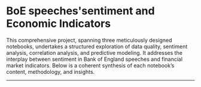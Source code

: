 # BoE speeches'sentiment and Economic Indicators

This comprehensive project, spanning three meticulously designed notebooks, undertakes a structured exploration of data quality, sentiment analysis, correlation analysis, and predictive modeling. It addresses the interplay between sentiment in Bank of England speeches and financial market indicators. Below is a coherent synthesis of each notebook’s content, methodology, and insights.

---

